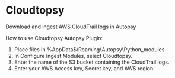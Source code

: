 # Cloudtopsy

Download and ingest AWS CloudTrail logs in Autopsy<br />

How to use Cloudtopsy Autopsy Plugin:<br />

1. Place files in %AppData$\Roaming\Autopsy\Python_modules
2. In Configure Ingest Modules, select Cloudtopsy.
3. Enter the name of the S3 bucket containing the CloudTrail logs.
4. Enter your AWS Access key, Secret key, and AWS region.
